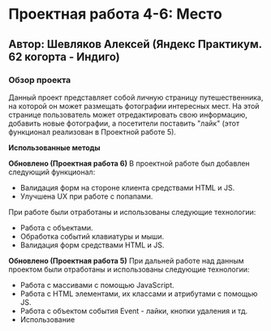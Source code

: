 # Проектная работа 4-6: Место
## Автор: Шевляков Алексей (Яндекс Практикум. 62 когорта - Индиго)

### Обзор проекта
Данный проект представляет собой личную страницу путешественника, на которой он может размещать фотографии интересных мест. На этой странице пользователь может отредактировать свою информацию, добавить новые фотографии, а посетители поставить "лайк" (этот функционал реализован в Проектной работе 5).

**Использованные методы**

**Обновлено (Проектная работа 6)**
В проектной работе был добавлен следующий функционал:
* Валидация форм на стороне клиента средствами HTML и JS.
* Улучшена UX при работе с попапами.

При работе были отработаны и использованы следующие технологии:
* Работа с объектами.
* Обработка событий клавиатуры и мыши.
* Валидация форм средствами HTML и JS.

**Обновлено (Проектная работа 5)**
При дальней работе над данным проектом были отработаны и использованы следующие технологии:
* Работа с массивами с помощью JavaScript.
* Работа с HTML элементами, их классами и атрибутами с помощью JS.
* Работа с объектом события Event - лайки, кнопки удаления и тд.
* Использование <template> для создания однотипных объектов в HTML.
* Реализация плавного закрытия и открытия попапов с помощью инструментария CSS.

При работе над данным проектом были использованы следующие методы верстки страницы:
* Адаптивная верстка для разрешения больших и маленьких экранов. Адаптивность была достигнута с помощью Flexbox и Grid Layout. 
* Базовый JavaScript и работа с браузером через элементы DOM.
* Продвинутая работа с ветками в Git.


**Ссылка на проект - GitHub Pages**: (https://aumetros.github.io/mesto/)

*декабрь 2022г - февраль 2023г*
